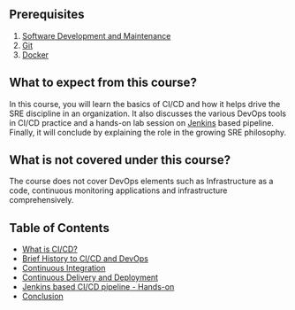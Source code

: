 ## Prerequisites
1.	[Software Development and Maintenance](https://en.wikibooks.org/wiki/Introduction_to_Software_Engineering/Implementation/Documentation)
2.	[Git](https://linkedin.github.io/school-of-sre/level101/git/git-basics/)
3.	[Docker](https://linkedin.github.io/school-of-sre/level102/containerization_and_orchestration/containerization_with_docker/)

## What to expect from this course?
In this course, you will learn the basics of CI/CD and how it helps drive the SRE discipline in an organization. It also discusses the various DevOps tools in CI/CD practice and a hands-on lab session on [Jenkins](https://www.jenkins.io/) based pipeline. Finally, it will conclude by explaining the role in the growing SRE philosophy.

## What is not covered under this course?
The course does not cover DevOps elements such as Infrastructure as a code, continuous monitoring applications and infrastructure comprehensively.

## Table of Contents

* [What is CI/CD?](https://linkedin.github.io/school-of-sre/level102/continuous_integration_and_continuous_delivery/introduction_to_cicd)
* [Brief History to CI/CD and DevOps](https://linkedin.github.io/school-of-sre/level102/continuous_integration_and_continuous_delivery/cicd_brief_history)
* [Continuous Integration](https://linkedin.github.io/school-of-sre/level102/continuous_integration_and_continuous_delivery/continuous_integration_build_pipeline)
* [Continuous Delivery and Deployment](https://linkedin.github.io/school-of-sre/level102/continuous_integration_and_continuous_delivery/continuous_delivery_release_pipeline)
* [Jenkins based CI/CD pipeline - Hands-on](https://linkedin.github.io/school-of-sre/level102/continuous_integration_and_continuous_delivery/jenkins_cicd_pipeline_hands_on_lab)
* [Conclusion](https://linkedin.github.io/school-of-sre/level102/continuous_integration_and_continuous_delivery/conclusion)
